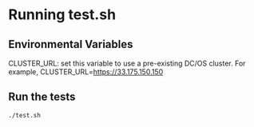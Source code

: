 Running test.sh
===============

Environmental Variables
-----------------------
CLUSTER_URL: set this variable to use a pre-existing DC/OS cluster. For example, CLUSTER_URL=https://33.175.150.150

Run the tests
-------------
`./test.sh`
